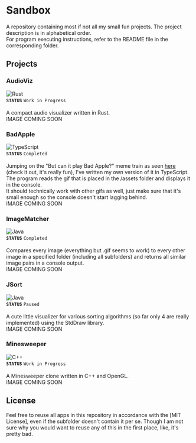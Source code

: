 # Sandbox
A repository containing most if not all my small fun projects. The project description is in alphabetical order.<br>
For program executing instructions, refer to the README file in the corresponding folder.

## Projects
### AudioViz 
![Rust](https://img.shields.io/badge/rust-%23000000.svg?style=for-the-badge&logo=rust&logoColor=white)<br>
<b>`STATUS`</b> `Work in Progress`
<br>
<br>
A compact audio visualizer written in Rust.
<br>
IMAGE COMING SOON

### BadApple 
![TypeScript](https://img.shields.io/badge/typescript-%23007ACC.svg?style=for-the-badge&logo=typescript&logoColor=white)<br>
<b>`STATUS`</b> `Completed`
<br>
<br>
Jumping on the "But can it play Bad Apple?" meme train as seen [here](https://www.youtube.com/playlist?list=PLB7D76D426B628188) (check it out, it's really fun), I've written my own version of it in TypeScript. The program reads the gif that is placed in the /assets folder and displays it in the console.<br>
It should technically work with other gifs as well, just make sure that it's small enough so the console doesn't start lagging behind.
<br>
IMAGE COMING SOON

### ImageMatcher
![Java](https://img.shields.io/badge/java-%23ED8B00.svg?style=for-the-badge&logo=java&logoColor=white)<br>
<b>`STATUS`</b> `Completed`
<br>
<br>
Compares every image (everything but .gif seems to work) to every other image in a specified folder (including all subfolders) and returns all similar image pairs in a console output.
<br>
IMAGE COMING SOON

### JSort
![Java](https://img.shields.io/badge/java-%23ED8B00.svg?style=for-the-badge&logo=java&logoColor=white)<br>
<b>`STATUS`</b> `Paused`
<br>
<br>
A cute little visualizer for various sorting algorithms (so far only 4 are really implemented) using the StdDraw library.
<br>
IMAGE COMING SOON

### Minesweeper
![C++](https://img.shields.io/badge/c++-%2300599C.svg?style=for-the-badge&logo=c%2B%2B&logoColor=white)<br>
<b>`STATUS`</b> `Work in Progress`
<br>
<br>
A Minesweeper clone written in C++ and OpenGL.
<br>
IMAGE COMING SOON

## License
Feel free to reuse all apps in this repository in accordance with the [MIT License], even if the subfolder doesn't contain it per se. Though I am not sure why you would want to reuse any of this in the first place, like, it's pretty bad.
